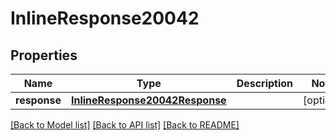 # InlineResponse20042

## Properties
Name | Type | Description | Notes
------------ | ------------- | ------------- | -------------
**response** | [**InlineResponse20042Response**](InlineResponse20042Response.md) |  | [optional] 

[[Back to Model list]](../README.md#documentation-for-models) [[Back to API list]](../README.md#documentation-for-api-endpoints) [[Back to README]](../README.md)


